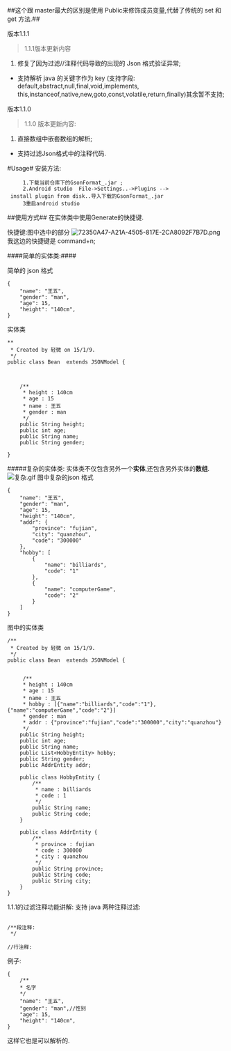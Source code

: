  
##这个跟 master最大的区别是使用 Public来修饰成员变量,代替了传统的 set 和 get 方法.##

版本1.1.1
>1.1.1版本更新内容
 1.  修复了因为过滤//注释代码导致的出现的 Json 格式验证异常;
 * 支持解析 java 的关键字作为 key (支持字段:
default,abstract,null,final,void,implements,
this,instanceof,native,new,goto,const,volatile,return,finally)其余暂不支持;

版本1.1.0
>1.1.0 版本更新内容:
  1. 直接数组中嵌套数组的解析;
  * 支持过滤Json格式中的注释代码.



 #Usage#
安装方法:
~~~
     1.下载当前仓库下的GsonFormat_.jar ;
     2.Android studio  File->Settings..->Plugins -->
 install plugin from disk..导入下载的GsonFormat_.jar 
     3重启android studio 
~~~

##使用方式##
在实体类中使用Generate的快捷键.

快捷键:图中选中的部分
![72350A47-A21A-4505-817E-2CA8092F7B7D.png](http://upload-images.jianshu.io/upload_images/166866-45621bdaadaa177c.png)
我这边的快捷键是 command+n;




####简单的实体类:####

简单的 json 格式
~~~
{
    "name": "王五",
    "gender": "man",
    "age": 15,
    "height": "140cm",
}
~~~
实体类
~~~
**
 * Created by 轻微 on 15/1/9.
 */
public class Bean  extends JSONModel {


    
    /**
     * height : 140cm
     * age : 15
     * name : 王五
     * gender : man
     */
    public String height;
    public int age;
    public String name;
    public String gender;

}
~~~



#####复杂的实体类:
实体类不仅包含另外一个**实体**,还包含另外实体的**数组**.
![复杂.gif](http://upload-images.jianshu.io/upload_images/166866-38c1f99c6d097367.gif)
图中复杂的json 格式
~~~
{
    "name": "王五",
    "gender": "man",
    "age": 15,
    "height": "140cm",
    "addr": {
        "province": "fujian",
        "city": "quanzhou",
        "code": "300000"
    },
    "hobby": [
        {
            "name": "billiards",
            "code": "1"
        },
        {
            "name": "computerGame",
            "code": "2"
        }
    ]
}
~~~
图中的实体类
~~~
/**
 * Created by 轻微 on 15/1/9.
 */
public class Bean  extends JSONModel {


     /**
     * height : 140cm
     * age : 15
     * name : 王五
     * hobby : [{"name":"billiards","code":"1"},{"name":"computerGame","code":"2"}]
     * gender : man
     * addr : {"province":"fujian","code":"300000","city":"quanzhou"}
     */
    public String height;
    public int age;
    public String name;
    public List<HobbyEntity> hobby;
    public String gender;
    public AddrEntity addr;

    public class HobbyEntity {
        /**
         * name : billiards
         * code : 1
         */
        public String name;
        public String code;
    }

    public class AddrEntity {
        /**
         * province : fujian
         * code : 300000
         * city : quanzhou
         */
        public String province;
        public String code;
        public String city;
    }
}

~~~



1.1.1的过滤注释功能讲解:
支持 java 两种注释过滤:
~~~

/**段注释:
 */

//行注释:
~~~
例子:
~~~
{
    /**
    * 名字
    */
    "name": "王五",
    "gender": "man",//性别
    "age": 15,
    "height": "140cm",
}
~~~
这样它也是可以解析的.




